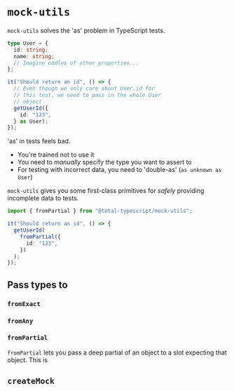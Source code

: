 # `mock-utils`

`mock-utils` solves the 'as' problem in TypeScript tests.

```ts
type User = {
  id: string;
  name: string;
  // Imagine oodles of other properties...
};

it("Should return an id", () => {
  // Even though we only care about User.id for
  // this test, we need to pass in the whole User
  // object
  getUserId({
    id: "123",
  } as User);
});
```

'as' in tests feels bad.

- You're trained not to use it
- You need to _manually_ specify the type you want to assert to
- For testing with incorrect data, you need to 'double-as' (`as unknown as User`)

`mock-utils` gives you some first-class primitives for _safely_ providing incomplete data to tests.

```ts
import { fromPartial } from "@total-typescript/mock-utils";

it("Should return an id", () => {
  getUserId(
    fromPartial({
      id: "123",
    })
  );
});
```

## Pass types to

### `fromExact`

### `fromAny`

### `fromPartial`

`fromPartial` lets you pass a deep partial of an object to a slot expecting that
object. This is

## `createMock`
